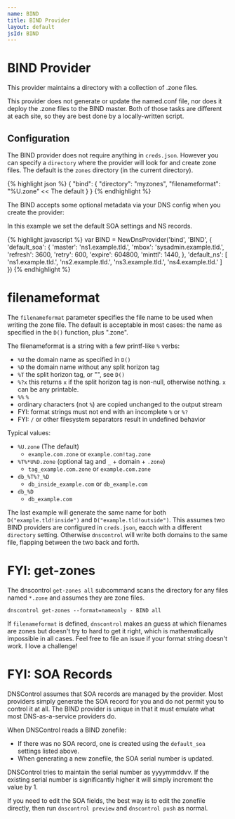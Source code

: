 ```yaml
---
name: BIND
title: BIND Provider
layout: default
jsId: BIND
---
```

# BIND Provider
This provider maintains a directory with a collection of .zone files.

This provider does not generate or update the named.conf file, nor does it deploy the .zone files to the BIND master.
Both of those tasks are different at each site, so they are best done by a locally-written script.


## Configuration
The BIND provider does not require anything in `creds.json`. However
you can specify a `directory` where the provider will look for and create zone files. The default is the `zones` directory (in the current directory).

{% highlight json %}
{
  "bind": {
    "directory": "myzones",
    "filenameformat": "%U.zone"      << The default
  }
}
{% endhighlight %}


The BIND accepts some optional metadata via your DNS config when you create the provider:

In this example we set the default SOA settings and NS records.

{% highlight javascript %}
var BIND = NewDnsProvider('bind', 'BIND', {
        'default_soa': {
        'master': 'ns1.example.tld.',
        'mbox': 'sysadmin.example.tld.',
        'refresh': 3600,
        'retry': 600,
        'expire': 604800,
        'minttl': 1440,
    },
    'default_ns': [
        'ns1.example.tld.',
        'ns2.example.tld.',
        'ns3.example.tld.',
        'ns4.example.tld.'
    ]
})
{% endhighlight %}

# filenameformat

The `filenameformat` parameter specifies the file name to be used when
writing the zone file. The default is acceptable in most cases: the
name as specified in the `D()` function, plus ".zone".

The filenameformat is a string with a few printf-like `%` verbs:

  * `%U`  the domain name as specified in `D()`
  * `%D`  the domain name without any split horizon tag
  * `%T`  the split horizon tag, or "", see `D()`
  * `%?x` this returns `x` if the split horizon tag is non-null, otherwise nothing. `x` can be any printable.
  * `%%`  `%`
  * ordinary characters (not `%`) are copied unchanged to the output stream
  * FYI: format strings must not end with an incomplete `%` or `%?`
  * FYI: `/` or other filesystem separators result in undefined behavior

Typical values:

  * `%U.zone` (The default)
    * `example.com.zone` or `example.com!tag.zone`
  * `%T%*U%D.zone`  (optional tag and `_` + domain + `.zone`)
    * `tag_example.com.zone` or `example.com.zone`
  * `db_%T%?_%D`
    * `db_inside_example.com` or `db_example.com`
  * `db_%D`
    * `db_example.com`

The last example will generate the same name for both
`D("example.tld!inside")` and `D("example.tld!outside")`.  This
assumes two BIND providers are configured in `creds.json`, eacch with
a different `directory` setting. Otherwise `dnscontrol` will write
both domains to the same file, flapping between the two back and
forth.

# FYI: get-zones

The dnscontrol `get-zones all` subcommand scans the directory for
any files named `*.zone` and assumes they are zone files.

```
dnscontrol get-zones --format=nameonly - BIND all
```

If `filenameformat` is defined, `dnscontrol` makes an guess at which
filenames are zones but doesn't try to hard to get it right, which is
mathematically impossible in all cases.  Feel free to file an issue if
your format string doesn't work. I love a challenge!

# FYI: SOA Records

DNSControl assumes that SOA records are managed by the provider.  Most
providers simply generate the SOA record for you and do not permit you
to control it at all.  The BIND provider is unique in that it must emulate
what most DNS-as-a-service providers do.

When DNSControl reads a BIND zonefile:

* If there was no SOA record, one is created using the `default_soa`
  settings listed above.
* When generating a new zonefile, the SOA serial number is
  updated.

DNSControl tries to maintain the serial number as yyyymmddvv. If the
existing serial number is significantly higher it will simply
increment the value by 1.

If you need to edit the SOA fields, the best way is to edit the
zonefile directly, then run `dnscontrol preview` and `dnscontrol push`
as normal.
